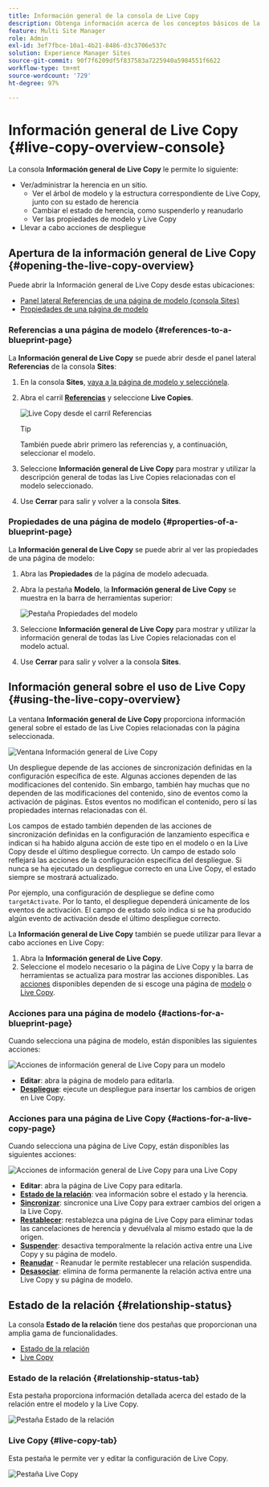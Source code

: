 ```yaml
---
title: Información general de la consola de Live Copy
description: Obtenga información acerca de los conceptos básicos de la consola de información general de Live Copy para comprender enseguida el estado de Live Copies y sincronizar el contenido.
feature: Multi Site Manager
role: Admin
exl-id: 3ef7fbce-10a1-4b21-8486-d3c3706e537c
solution: Experience Manager Sites
source-git-commit: 90f7f6209df5f837583a7225940a5984551f6622
workflow-type: tm+mt
source-wordcount: '729'
ht-degree: 97%

---
```


# Información general de Live Copy {#live-copy-overview-console}

La consola **Información general de Live Copy** le permite lo siguiente:

* Ver/administrar la herencia en un sitio.
   * Ver el árbol de modelo y la estructura correspondiente de Live Copy, junto con su estado de herencia
   * Cambiar el estado de herencia, como suspenderlo y reanudarlo
   * Ver las propiedades de modelo y Live Copy
* Llevar a cabo acciones de despliegue

## Apertura de la información general de Live Copy {#opening-the-live-copy-overview}

Puede abrir la Información general de Live Copy desde estas ubicaciones:

* [Panel lateral Referencias de una página de modelo (consola Sites)](#opening-live-copy-overview-references-for-a-blueprint-page)
* [Propiedades de una página de modelo](#opening-live-copy-overview-properties-of-a-blueprint-page)

### Referencias a una página de modelo {#references-to-a-blueprint-page}

La **Información general de Live Copy** se puede abrir desde el panel lateral **Referencias** de la consola **Sites**:

1. En la consola **Sites**, [vaya a la página de modelo y selecciónela](/help/sites-cloud/authoring/basic-handling.md#viewing-and-selecting-resources).
1. Abra el carril **[Referencias](/help/sites-cloud/authoring/basic-handling.md#references)** y seleccione **Live Copies**.

   ![Live Copy desde el carril Referencias](../assets/live-copy-references.png)

   >[!TIP]
   >
   >También puede abrir primero las referencias y, a continuación, seleccionar el modelo.

1. Seleccione **Información general de Live Copy** para mostrar y utilizar la descripción general de todas las Live Copies relacionadas con el modelo seleccionado.
1. Use **Cerrar** para salir y volver a la consola **Sites**.

### Propiedades de una página de modelo {#properties-of-a-blueprint-page}

La **Información general de Live Copy** se puede abrir al ver las propiedades de una página de modelo:

1. Abra las **Propiedades** de la página de modelo adecuada.
1. Abra la pestaña **Modelo**, la **Información general de Live Copy** se muestra en la barra de herramientas superior:

   ![Pestaña Propiedades del modelo](../assets/live-copy-blueprint-tab.png)

1. Seleccione **Información general de Live Copy** para mostrar y utilizar la información general de todas las Live Copies relacionadas con el modelo actual.

1. Use **Cerrar** para salir y volver a la consola **Sites**.

## Información general sobre el uso de Live Copy {#using-the-live-copy-overview}

La ventana **Información general de Live Copy** proporciona información general sobre el estado de las Live Copies relacionadas con la página seleccionada.

![Ventana Información general de Live Copy](../assets/live-copy-overview.png)

Un despliegue depende de las acciones de sincronización definidas en la configuración específica de este. Algunas acciones dependen de las modificaciones del contenido. Sin embargo, también hay muchas que no dependen de las modificaciones del contenido, sino de eventos como la activación de páginas. Estos eventos no modifican el contenido, pero sí las propiedades internas relacionadas con él.

Los campos de estado también dependen de las acciones de sincronización definidas en la configuración de lanzamiento específica e indican si ha habido alguna acción de este tipo en el modelo o en la Live Copy desde el último despliegue correcto. Un campo de estado solo reflejará las acciones de la configuración específica del despliegue. Si nunca se ha ejecutado un despliegue correcto en una Live Copy, el estado siempre se mostrará actualizado.

Por ejemplo, una configuración de despliegue se define como `targetActivate`. Por lo tanto, el despliegue dependerá únicamente de los eventos de activación. El campo de estado solo indica si se ha producido algún evento de activación desde el último despliegue correcto.

La **Información general de Live Copy** también se puede utilizar para llevar a cabo acciones en Live Copy:

1. Abra la **Información general de Live Copy**.
1. Seleccione el modelo necesario o la página de Live Copy y la barra de herramientas se actualiza para mostrar las acciones disponibles. Las [acciones](overview.md#terms-used) disponibles dependen de si escoge una página de [modelo](#actions-for-a-blueprint-page) o [Live Copy](#actions-for-a-live-copy-page).

### Acciones para una página de modelo {#actions-for-a-blueprint-page}

Cuando selecciona una página de modelo, están disponibles las siguientes acciones:

![Acciones de información general de Live Copy para un modelo](../assets/live-copy-overview-actions-blueprint.png)

* **Editar**: abra la página de modelo para editarla.
* **[Despliegue](overview.md#rollout-and-synchronize)**: ejecute un despliegue para insertar los cambios de origen en Live Copy.

### Acciones para una página de Live Copy {#actions-for-a-live-copy-page}

Cuando selecciona una página de Live Copy, están disponibles las siguientes acciones:

![Acciones de información general de Live Copy para una Live Copy](../assets/live-copy-overview-actions.png)

* **Editar**: abra la página de Live Copy para editarla.
* **[Estado de la relación](#relationship-status)**: vea información sobre el estado y la herencia.
* **[Sincronizar](overview.md#rollout-and-synchronize)**: sincronice una Live Copy para extraer cambios del origen a la Live Copy.
* **[Restablecer](creating-live-copies.md#resetting-a-live-copy-page)**: restablezca una página de Live Copy para eliminar todas las cancelaciones de herencia y devuélvala al mismo estado que la de origen.
* **[Suspender](overview.md#suspending-and-cancelling-inheritance-and-synchronization)**: desactiva temporalmente la relación activa entre una Live Copy y su página de modelo.
* **[Reanudar](creating-live-copies.md#resuming-inheritance-for-a-page)** - Reanudar le permite restablecer una relación suspendida.
* **[Desasociar](overview.md#detaching-a-live-copy)**: elimina de forma permanente la relación activa entre una Live Copy y su página de modelo.

## Estado de la relación {#relationship-status}

La consola **Estado de la relación** tiene dos pestañas que proporcionan una amplia gama de funcionalidades.

* [Estado de la relación](#relationship-status-tab)
* [Live Copy   ](#live-copy-tab)

### Estado de la relación {#relationship-status-tab}

Esta pestaña proporciona información detallada acerca del estado de la relación entre el modelo y la Live Copy.

![Pestaña Estado de la relación](../assets/live-copy-relationship-status.png)

### Live Copy    {#live-copy-tab}

Esta pestaña le permite ver y editar la configuración de Live Copy.

![Pestaña Live Copy](../assets/live-copy-relationship-status-live-copy.png)
